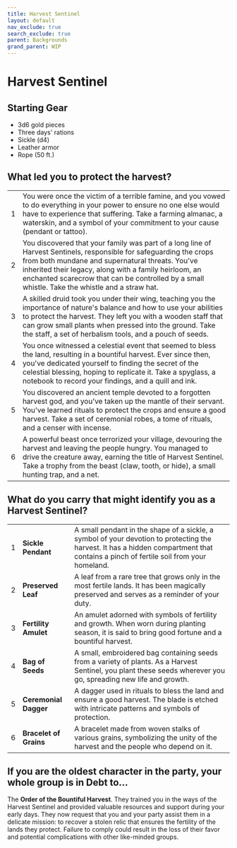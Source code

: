 ```yaml
---
title: Harvest Sentinel
layout: default
nav_exclude: true
search_exclude: true
parent: Backgrounds
grand_parent: WIP
---
```



# Harvest Sentinel

## Starting Gear

- 3d6 gold pieces
- Three days' rations
- Sickle (d4)
- Leather armor
- Rope (50 ft.)

## What led you to protect the harvest?

|      |                                                              |
| ---- | ------------------------------------------------------------ |
| 1    | You were once the victim of a terrible famine, and you vowed to do everything in your power to ensure no one else would have to experience that suffering. Take a farming almanac, a waterskin, and a symbol of your commitment to your cause (pendant or tattoo). |
| 2    | You discovered that your family was part of a long line of Harvest Sentinels, responsible for safeguarding the crops from both mundane and supernatural threats. You've inherited their legacy, along with a family heirloom, an enchanted scarecrow that can be controlled by a small whistle. Take the whistle and a straw hat. |
| 3    | A skilled druid took you under their wing, teaching you the importance of nature's balance and how to use your abilities to protect the harvest. They left you with a wooden staff that can grow small plants when pressed into the ground. Take the staff, a set of herbalism tools, and a pouch of seeds. |
| 4    | You once witnessed a celestial event that seemed to bless the land, resulting in a bountiful harvest. Ever since then, you've dedicated yourself to finding the secret of the celestial blessing, hoping to replicate it. Take a spyglass, a notebook to record your findings, and a quill and ink. |
| 5    | You discovered an ancient temple devoted to a forgotten harvest god, and you've taken up the mantle of their servant. You've learned rituals to protect the crops and ensure a good harvest. Take a set of ceremonial robes, a tome of rituals, and a censer with incense. |
| 6    | A powerful beast once terrorized your village, devouring the harvest and leaving the people hungry. You managed to drive the creature away, earning the title of Harvest Sentinel. Take a trophy from the beast (claw, tooth, or hide), a small hunting trap, and a net. |

## What do you carry that might identify you as a Harvest Sentinel?

|      |                        |                                                              |
| ---- | ---------------------- | ------------------------------------------------------------ |
| 1    | **Sickle Pendant**     | A small pendant in the shape of a sickle, a symbol of your devotion to protecting the harvest. It has a hidden compartment that contains a pinch of fertile soil from your homeland. |
| 2    | **Preserved Leaf**     | A leaf from a rare tree that grows only in the most fertile lands. It has been magically preserved and serves as a reminder of your duty. |
| 3    | **Fertility Amulet**   | An amulet adorned with symbols of fertility and growth. When worn during planting season, it is said to bring good fortune and a bountiful harvest. |
| 4    | **Bag of Seeds**       | A small, embroidered bag containing seeds from a variety of plants. As a Harvest Sentinel, you plant these seeds wherever you go, spreading new life and growth. |
| 5    | **Ceremonial Dagger**  | A dagger used in rituals to bless the land and ensure a good harvest. The blade is etched with intricate patterns and symbols of protection. |
| 6    | **Bracelet of Grains** | A bracelet made from woven stalks of various grains, symbolizing the unity of the harvest and the people who depend on it. |

## If you are the oldest character in the party, your whole group is in Debt to...

The **Order of the Bountiful Harvest**. They trained you in the ways of the Harvest Sentinel and provided valuable resources and support during your early days. They now request that you and your party assist them in a delicate mission: to recover a stolen relic that ensures the fertility of the lands they protect. Failure to comply could result in the loss of their favor and potential complications with other like-minded groups.